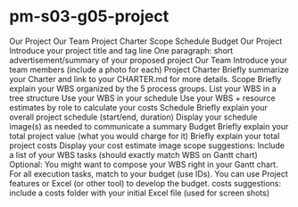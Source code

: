 # pm-s03-g05-project


Our Project
Our Team
Project Charter
Scope
Schedule
Budget
Our Project
Introduce your project title and tag line
One paragraph: short advertisement/summary of your proposed project
Our Team
Introduce your team members (include a photo for each)
Project Charter
Briefly summarize your Charter and link to your CHARTER.md for more details.
Scope
Briefly explain your WBS organized by the 5 process groups.
List your WBS in a tree structure
Use your WBS in your schedule
Use your WBS + resource estimates by role to calculate your costs
Schedule
Briefly explain your overall project schedule (start/end, duration)
Display your schedule image(s) as needed to communicate a summary
Budget
Briefly explain your total project value (what you would charge for it)
Briefly explain your total project costs 
Display your cost estimate image
scope suggestions:
Include a list of your WBS tasks (should exactly match WBS on Gantt chart)
Optional: You might want to compose your WBS right in your Gantt chart.
For all execution tasks, match to your budget (use IDs).
You can use Project features or Excel (or other tool) to develop the budget.
costs suggestions:
include a costs folder with your initial Excel file (used for screen shots)
